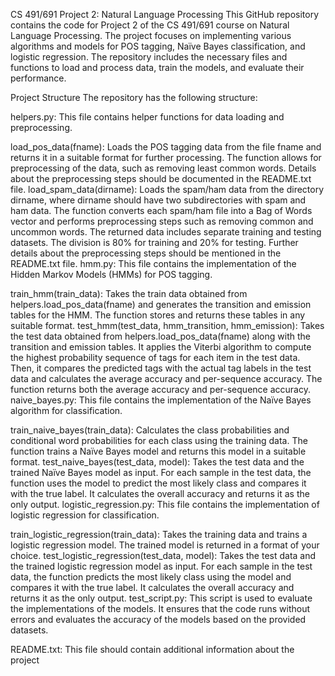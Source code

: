 CS 491/691 Project 2: Natural Language Processing
This GitHub repository contains the code for Project 2 of the CS 491/691 course on Natural Language Processing. The project focuses on implementing various algorithms and models for POS tagging, Naïve Bayes classification, and logistic regression. The repository includes the necessary files and functions to load and process data, train the models, and evaluate their performance.

Project Structure
The repository has the following structure:

helpers.py: This file contains helper functions for data loading and preprocessing.

load_pos_data(fname): Loads the POS tagging data from the file fname and returns it in a suitable format for further processing. The function allows for preprocessing of the data, such as removing least common words. Details about the preprocessing steps should be documented in the README.txt file.
load_spam_data(dirname): Loads the spam/ham data from the directory dirname, where dirname should have two subdirectories with spam and ham data. The function converts each spam/ham file into a Bag of Words vector and performs preprocessing steps such as removing common and uncommon words. The returned data includes separate training and testing datasets. The division is 80% for training and 20% for testing. Further details about the preprocessing steps should be mentioned in the README.txt file.
hmm.py: This file contains the implementation of the Hidden Markov Models (HMMs) for POS tagging.

train_hmm(train_data): Takes the train data obtained from helpers.load_pos_data(fname) and generates the transition and emission tables for the HMM. The function stores and returns these tables in any suitable format.
test_hmm(test_data, hmm_transition, hmm_emission): Takes the test data obtained from helpers.load_pos_data(fname) along with the transition and emission tables. It applies the Viterbi algorithm to compute the highest probability sequence of tags for each item in the test data. Then, it compares the predicted tags with the actual tag labels in the test data and calculates the average accuracy and per-sequence accuracy. The function returns both the average accuracy and per-sequence accuracy.
naive_bayes.py: This file contains the implementation of the Naïve Bayes algorithm for classification.

train_naive_bayes(train_data): Calculates the class probabilities and conditional word probabilities for each class using the training data. The function trains a Naïve Bayes model and returns this model in a suitable format.
test_naive_bayes(test_data, model): Takes the test data and the trained Naïve Bayes model as input. For each sample in the test data, the function uses the model to predict the most likely class and compares it with the true label. It calculates the overall accuracy and returns it as the only output.
logistic_regression.py: This file contains the implementation of logistic regression for classification.

train_logistic_regression(train_data): Takes the training data and trains a logistic regression model. The trained model is returned in a format of your choice.
test_logistic_regression(test_data, model): Takes the test data and the trained logistic regression model as input. For each sample in the test data, the function predicts the most likely class using the model and compares it with the true label. It calculates the overall accuracy and returns it as the only output.
test_script.py: This script is used to evaluate the implementations of the models. It ensures that the code runs without errors and evaluates the accuracy of the models based on the provided datasets.

README.txt: This file should contain additional information about the project
